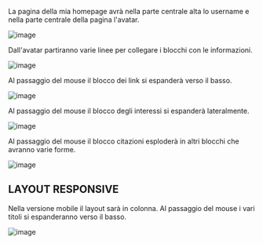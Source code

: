 La pagina della mia homepage avrà nella parte centrale alta lo username e nella parte centrale della pagina l'avatar.

![image](https://github.com/laPhoenixRising/homepage/assets/56075917/8fb20ed7-723d-4876-bb35-92b615ad3ccc)

Dall'avatar partiranno varie linee per collegare i blocchi con le informazioni.

![image](https://github.com/laPhoenixRising/homepage/assets/56075917/fcfcc8ae-7728-4a1c-8676-b37f73945d88)

Al passaggio del mouse il blocco dei link si espanderà verso il basso.

![image](https://github.com/laPhoenixRising/homepage/assets/56075917/816ff2e5-f07f-41e2-b9e0-5880889260e6)

Al passaggio del mouse il blocco degli interessi si espanderà lateralmente.

![image](https://github.com/laPhoenixRising/homepage/assets/56075917/64cd07f9-2c79-4c85-971e-9491b9539c59)

Al passaggio del mouse il blocco citazioni esploderà in altri blocchi che avranno varie forme.

![image](https://github.com/laPhoenixRising/homepage/assets/56075917/b1ac9a6f-fb6c-4cc8-aac2-1a784bce1b5b)

## LAYOUT RESPONSIVE

Nella versione mobile il layout sarà in colonna. Al passaggio del mouse i vari titoli si espanderanno verso il basso.

![image](https://github.com/laPhoenixRising/laPhoenixRising.github.io/assets/56075917/ae945688-e08a-409e-8396-6693293807ca)




